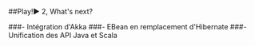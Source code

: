 ##Play!► 2, What's next?

###- Intégration d'Akka
###- EBean en remplacement d'Hibernate 
###- Unification des API Java et Scala